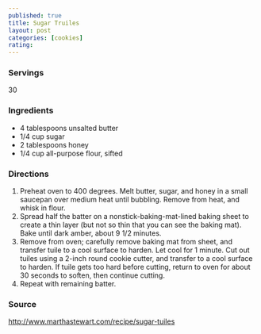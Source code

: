 ```yaml
---
published: true
title: Sugar Truiles
layout: post
categories: [cookies]
rating: 
---
```

### Servings
30

### Ingredients
- 4 tablespoons unsalted butter
- 1/4 cup sugar
- 2 tablespoons honey
- 1/4 cup all-purpose flour, sifted


### Directions
1. Preheat oven to 400 degrees. Melt butter, sugar, and honey in a small saucepan over medium heat until bubbling. Remove from heat, and whisk in flour.
2. Spread half the batter on a nonstick-baking-mat-lined baking sheet to create a thin layer (but not so thin that you can see the baking mat). Bake until dark amber, about 9 1/2 minutes.
3. Remove from oven; carefully remove baking mat from sheet, and transfer tuile to a cool surface to harden. Let cool for 1 minute. Cut out tuiles using a 2-inch round cookie cutter, and transfer to a cool surface to harden. If tuile gets too hard before cutting, return to oven for about 30 seconds to soften, then continue cutting.
4. Repeat with remaining batter.

### Source
<a href="http://www.marthastewart.com/recipe/sugar-tuiles" target="new">http://www.marthastewart.com/recipe/sugar-tuiles</a>
